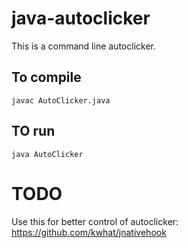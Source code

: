 # java-autoclicker
This is a command line autoclicker.

## To compile

```
javac AutoClicker.java
```

## TO run 

```
java AutoClicker
```

# TODO
Use this for better control of autoclicker: https://github.com/kwhat/jnativehook
